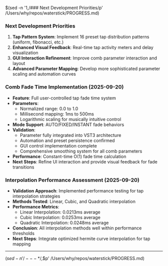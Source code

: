 $(sed -n '1,/### Next Development Priorities/p' /Users/why/repos/waterstick/PROGRESS.md)

### Next Development Priorities

1. **Tap Pattern System**: Implement 16 preset tap distribution patterns (uniform, fibonacci, etc.)
2. **Enhanced Visual Feedback**: Real-time tap activity meters and delay visualization
3. **GUI Interaction Refinement**: Improve comb parameter interaction and layout
4. **Advanced Parameter Mapping**: Develop more sophisticated parameter scaling and automation curves

### Comb Fade Time Implementation (2025-09-20)

- **Feature**: Full user-controlled tap fade time system
- **Parameters**:
  - Normalized range: 0.0 to 1.0
  - Millisecond mapping: 1ms to 500ms
  - Logarithmic scaling for musically intuitive control
- **Mode Support**: AUTO/FIXED/INSTANT fade behaviors
- **Validation**:
  - Parameter fully integrated into VST3 architecture
  - Automation and preset persistence confirmed
  - GUI control implementation complete
  - Comprehensive smoothing system for all comb parameters
- **Performance**: Constant-time O(1) fade time calculation
- **Next Steps**: Refine UI interaction and provide visual feedback for fade transitions

### Interpolation Performance Assessment (2025-09-20)

- **Validation Approach**: Implemented performance testing for tap interpolation strategies
- **Methods Tested**: Linear, Cubic, and Quadratic interpolation
- **Performance Metrics**:
  - Linear Interpolation: 0.0213ms average
  - Cubic Interpolation: 0.0253ms average
  - Quadratic Interpolation: 0.0248ms average
- **Conclusion**: All interpolation methods well within performance thresholds
- **Next Steps**: Integrate optimized hermite curve interpolation for tap mapping

---

$(sed -n '/--- *$/,$p' /Users/why/repos/waterstick/PROGRESS.md)